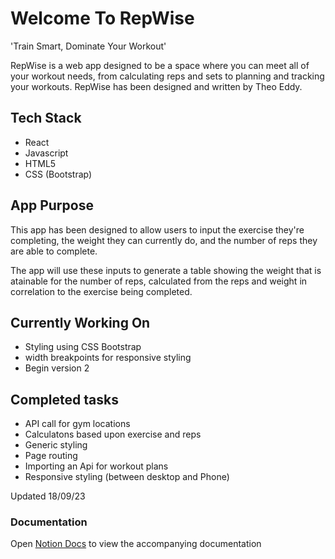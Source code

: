 #  Welcome To RepWise

'Train Smart, Dominate Your Workout'

RepWise is a web app designed to be a space where you can meet all of your workout needs, from calculating reps and sets to planning and tracking your workouts. RepWise has been designed and written by Theo Eddy.

## Tech Stack
- React
- Javascript
- HTML5
- CSS (Bootstrap)

## App Purpose

This app has been designed to allow users to input the exercise they're completing, the weight they can currently do, and the number of reps they are able to complete.

The app will use these inputs to generate a table showing the weight that is atainable for the number of reps, calculated from the reps and weight in correlation to the exercise being completed. 

## Currently Working On

- Styling using CSS Bootstrap
- width breakpoints for responsive styling
- Begin version 2

## Completed tasks

- API call for gym locations 
- Calculatons based upon exercise and reps
- Generic styling
- Page routing
- Importing an Api for workout plans
- Responsive styling (between desktop and Phone)


Updated 18/09/23

### Documentation

Open [Notion Docs](https://theo-eddy.notion.site/RepWise-v1-18d54323270448cb8eddea2038130522?pvs=4) to view the accompanying documentation

